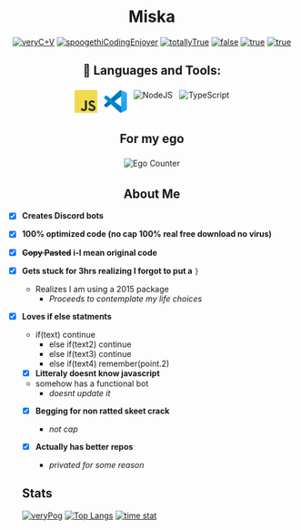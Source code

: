 <!-- markdownlint-disable MD041 MD033 -->
<div align = "center">

# Miska


[![veryC+V](https://i.imgur.com/I0gCd7V.png)](https://www.youtube.com/watch?v=dQw4w9WgXcQ&ab_channel=RickAstley)
[![spoogethiCodingEnjoyer](https://i.imgur.com/kR5vVsO.png)](https://www.youtube.com/watch?v=dQw4w9WgXcQ&ab_channel=RickAstley)
[![totallyTrue](https://i.imgur.com/C9DfHqi.png)](https://www.youtube.com/watch?v=dQw4w9WgXcQ&ab_channel=RickAstley)
[![false](https://i.imgur.com/4Wt7z6m.png)](https://www.youtube.com/watch?v=dQw4w9WgXcQ&ab_channel=RickAstley)
[![true](https://forthebadge.com/images/badges/contains-tasty-spaghetti-code.svg)](https://www.youtube.com/watch?v=dQw4w9WgXcQ&ab_channel=RickAstley)
[![true](https://i.imgur.com/NRtTLRI.png)](https://www.youtube.com/watch?v=dQw4w9WgXcQ&ab_channel=RickAstley)

  
## 🧰 Languages and Tools:
<p align="center">
<img src="https://raw.githubusercontent.com/github/explore/80688e429a7d4ef2fca1e82350fe8e3517d3494d/topics/javascript/javascript.png" alt="Javascript" height="40" style="vertical-align:top; margin:4px">
<img src="https://raw.githubusercontent.com/github/explore/80688e429a7d4ef2fca1e82350fe8e3517d3494d/topics/visual-studio-code/visual-studio-code.png" alt="VS Code" height="40" style="vertical-align:top; margin:4px">
<img src="https://i.imgur.com/53Be2Gq.png" alt="NodeJS" height="40" style="vertical-align:top; margin:4px">
<img src="https://i.imgur.com/iwjqYdx.png" alt="TypeScript" height="40" style="vertical-align:top; margin:4px"> 
  
## For my ego
<img src="https://profile-counter.glitch.me/MiskaWasTaken/count.svg" alt="Ego Counter" height="40" style="vertical-align:top; margin:4px">
 
 
</p>
  
 ## About Me
  
 </div>

- [x] **Creates Discord bots**


- [x] **100% optimized code (no cap 100% real free download no virus)**


- [x] **~~Copy Pasted~~ i-I mean original code**


- [x] **Gets stuck for 3hrs realizing I forgot to put a** `}`
  - Realizes I am using a 2015 package
    - *Proceeds to contemplate my life choices*


- [x] **Loves if else statments**
  - if(text) continue
    - else if(text2) continue
     - else if(text3) continue
      - else if(text4) remember(point.2)


  - [x] **Litteraly doesnt know javascript**
   - somehow has a functional bot
     - *doesnt update it*


  - [x] **Begging for non ratted skeet crack**
    - *not cap*


  - [x] **Actually has better repos**
    - *privated for some reason*
  
  
  ## Stats
  
  [![veryPog](https://github-readme-stats.vercel.app/api?username=MiskaWasTaken&show_icons=true&theme=tokyonight&count_private=true)](https://www.youtube.com/watch?v=dQw4w9WgXcQ&ab_channel=RickAstley)
  [![Top Langs](https://github-readme-stats.vercel.app/api/top-langs/?username=MiskaWasTaken&langs_count=8)](https://www.youtube.com/watch?v=dQw4w9WgXcQ&ab_channel=RickAstley)
  [![time stat](https://github-readme-stats.vercel.app/api/wakatime?username=MiskaWasTaken)](https://www.youtube.com/watch?v=dQw4w9WgXcQ&ab_channel=RickAstley)


